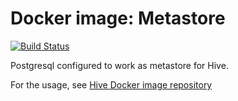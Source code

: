 # Docker image: Metastore
[![Build Status](https://travis-ci.org/mdt/docker-metastore.svg?branch=master)](https://travis-ci.org/mdt/docker-postgresql)

Postgresql configured to work as metastore for Hive.

For the usage, see [Hive Docker image repository](https://github.com/big-data-europe/docker-hive/blob/master/docker-compose.yml)
